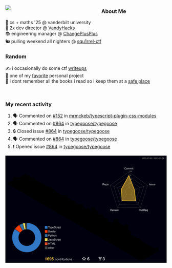<!-- 
Hey what are you doing here? 
I admire your curiosity tho
Shoot me an email (zinean00 at gmail dot com)
Let's connect! 
-->

<p float="left">
  <img src='https://imgur.com/nGM66Ev.png' width='300' align="left">
  <p>
    
  <h3>About Me</h3>
  🏫 cs + maths '25 @ vanderbilt university <br>
  🌊 2x dev director @ <a href="https://github.com/vandyhacks">VandyHacks</a> <br>
  📚 engineering manager @ <a href="https://github.com/changeplusplusvandy">ChangePlusPlus<a> <br>
  🐿 pulling weekend all nighters @ <a href="https://github.com/squ1rrel-ctf">squ1rrel-ctf</a> <br>
  
  <h3>Random</h3>
  ✍️ i occasionally do some ctf <a href="https://squ1rrel.dev/author/zineanteoh">writeups</a> <br>
  📱 one of my <a href="https://github.com/zineanteoh/vinkybox-app">favorite</a> personal project<br>
  📖 i dont remember all the books i read so i keep them at a <a href="https://www.goodreads.com/user/show/80901669-zi">safe place</a>
  </p>
  
</p>

<br>
<!-- <i>generated by <a href="https://labs.openai.com/s/0hW1r6PFYo3Zh0a7UoxK2AMp" target="_blank">dall-e 2</a></i> -->

<h3>My recent activity</h3>

<!--START_SECTION:activity-->
1. 🗣 Commented on [#152](https://github.com/mrmckeb/typescript-plugin-css-modules/issues/152) in [mrmckeb/typescript-plugin-css-modules](https://github.com/mrmckeb/typescript-plugin-css-modules)
2. 🗣 Commented on [#864](https://github.com/typegoose/typegoose/issues/864) in [typegoose/typegoose](https://github.com/typegoose/typegoose)
3. 🔒 Closed issue [#864](https://github.com/typegoose/typegoose/issues/864) in [typegoose/typegoose](https://github.com/typegoose/typegoose)
4. 🗣 Commented on [#864](https://github.com/typegoose/typegoose/issues/864) in [typegoose/typegoose](https://github.com/typegoose/typegoose)
5. ❗ Opened issue [#864](https://github.com/typegoose/typegoose/issues/864) in [typegoose/typegoose](https://github.com/typegoose/typegoose)
<!--END_SECTION:activity-->

![](./profile-3d-contrib/profile-night-rainbow.svg)
